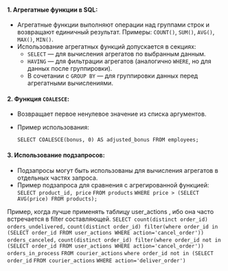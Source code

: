 
#### 1. **Агрегатные функции в SQL:**

- Агрегатные функции выполняют операции над группами строк и возвращают единичный результат. Примеры: `COUNT()`, `SUM()`, `AVG()`, `MAX()`, `MIN()`.
- Использование агрегатных функций допускается в секциях:
    - `SELECT` — для вычисления агрегатов по выбранным данным.
    - `HAVING` — для фильтрации агрегатов (аналогично `WHERE`, но для данных после группировки).
    - В сочетании с `GROUP BY` — для группировки данных перед агрегатными вычислениями.

#### 2. **Функция `COALESCE`:**

- Возвращает первое ненулевое значение из списка аргументов.
- Пример использования:
    
    `SELECT COALESCE(bonus, 0) AS adjusted_bonus FROM employees;`
#### 3. **Использование подзапросов:**

- Подзапросы могут быть использованы для вычисления агрегатов в отдельных частях запроса.
- Пример подзапроса для сравнения с агрегированной функцией:
`SELECT product_id, price`
`FROM products`
`WHERE price > (SELECT AVG(price) FROM products);`

Пример, когда лучше применять таблицу user_actions , ибо она часто встречается в filter составляющей.
`SELECT count(distinct order_id) orders_undelivered,` 
        `count(distinct order_id) filter(where order_id in (SELECT order_id FROM user_actions WHERE action='cancel_order')) orders_canceled,`
        `count(distinct order_id) filter(where order_id not in (SELECT order_id FROM user_actions WHERE action='cancel_order')) orders_in_process`
`FROM courier_actions`
`where order_id not in (SELECT order_id`
                        `FROM courier_actions`
                        `WHERE action='deliver_order')`